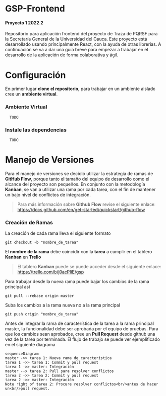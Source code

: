 # GSP-Frontend

#### Proyecto 1 2022.2
Repositorio para aplicación frontend del proyecto de Traza de PQRSF para la Secretaría General de la Universidad del Cauca.
Este proyecto está desarrollado usando príncipalmente React, con la ayuda de otras librerías.
A continuación se va a dar una guía breve para empezar a trabajar en el desarrollo de la aplicación de forma colaborativa y ágil.


# Configuración

En primer lugar **clone el repositorio**, para trabajar en un ambiente aislado cree un **ambiente virtual**.

### Ambiente Virtual

```
  TODO
```

### Instale las dependencias

```
  TODO
```

# Manejo de Versiones
Para el manejo de versiones se decidió utilizar la estrategia de ramas de **GitHub Flow**, porque tanto el tamaño del equipo de desarrollo como el alcance del proyecto son pequeños.
En conjunto con la metodología **Kanban**, se van a utilizar una rama por cada tarea, con el fin de mantener un bajo nivel de conflictos de integración.
> Para más información sobre **Github Flow** revise el siguiente enlace: https://docs.github.com/en/get-started/quickstart/github-flow
### Creación de Ramas
La creación de cada rama lleva el siguiente formato
```
git checkout -b "nombre_de_tarea"
```
El **nombre de la rama** debe coincidir con la **tarea** a cumplir en el tablero **Kanban** en **Trello**
>El tablero **Kanban** puede se puede acceder desde el siguiente enlace: https://trello.com/b/j0acPIiE/gsp

Para trabajar desde la nueva rama puede bajar los cambios de la rama principal así
```
git pull --rebase origin master
```
Suba los cambios a la rama nueva no a la rama principal
```
git push origin "nombre_de_tarea"
```
Antes de integrar la rama de característica de la tarea a la rama principal master, la funcionalidad debe ser aprobada por el equipo de pruebas.
Para que los cambios sean aprobados, cree un **Pull Request** desde github una vez de la tarea por terminada.
El flujo de trabajo se puede ver ejemplificado en el siguiente diagrama
```mermaid
sequenceDiagram
master ->> tarea 1: Nueva rama de característica
tarea 1 ->> tarea 1: Commit y pull request
tarea 1 ->> master: Integración
master --x tarea 2: Pull para resolver conflictos
tarea 2 ->> tarea 2: Commit y pull request
tarea 2 ->> master: Integración
Note right of tarea 2: Procure resolver conflictos<br/>antes de hacer un<br/>pull request.
```
